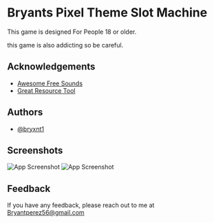 
# Bryants Pixel Theme Slot Machine

This game is designed For People 18 or older.

this game is also addicting so be careful.



## Acknowledgements

 - [Awesome Free Sounds](https://artlist.io/sfx?utm_source=google&utm_medium=cpc&utm_campaign=13681196073&utm_content=131649149986&utm_term=free%20sound%20effects&keyword=free%20sound%20effects&ad=574062887192&matchtype=e&device=c&gclid=Cj0KCQiAyracBhDoARIsACGFcS6nJjoLInT_nv9OcEuFNIwnzuhrwTM42gXQhqtpB_CPEFzFVOQKoE4aAqohEALw_wcB)
 - [Great Resource Tool ](https://www.w3schools.com/)
 


## Authors

- [@bryxnt1](https://www.github.com/bryxnt1)








## Screenshots

![App Screenshot](./slot-machine-project/symsbols/winscreen1.png)
![App Screenshot](./slot-machine-project/symbols/base.png)




    
## Feedback

If you have any feedback, please reach out to me at Bryantperez56@gmail.com






